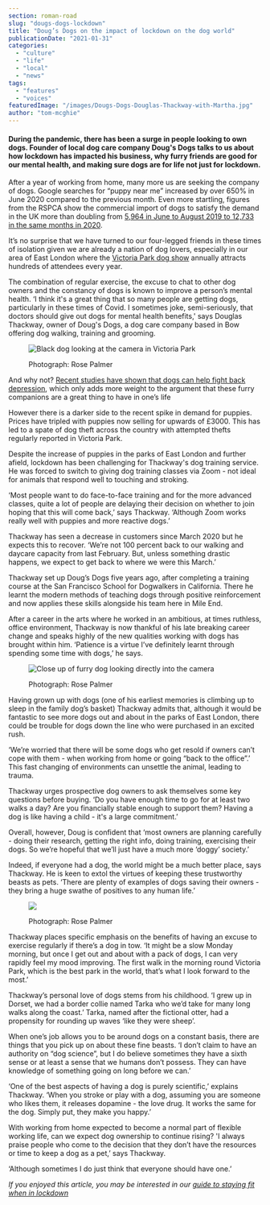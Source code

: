 ```yaml
---
section: roman-road
slug: "dougs-dogs-lockdown"
title: "Doug’s Dogs on the impact of lockdown on the dog world"
publicationDate: "2021-01-31"
categories: 
  - "culture"
  - "life"
  - "local"
  - "news"
tags: 
  - "features"
  - "voices"
featuredImage: "/images/Dougs-Dogs-Douglas-Thackway-with-Martha.jpg"
author: "tom-mcghie"
---
```


#### During the pandemic, there has been a surge in people looking to own dogs. Founder of local dog care company Doug's Dogs talks to us about how lockdown has impacted his business, why furry friends are good for our mental health, and making sure dogs are for life not just for lockdown.

After a year of working from home, many more us are seeking the company of dogs. Google searches for “puppy near me” increased by over 650% in June 2020 compared to the previous month. Even more startling, figures from the RSPCA show the commercial import of dogs to satisfy the demand in the UK more than doubling from [5,964 in June to August 2019 to 12,733 in the same months in 2020](https://www.rspca.org.uk/-/news-fears-recession-and-lockdown-puppies-could-spark-dog-welfare-crisis).

It’s no surprise that we have turned to our four-legged friends in these times of isolation given we are already a nation of dog lovers, especially in our area of East London where the [Victoria Park dog show](https://romanroadlondon.com/events/outdoor/victoria-park-dog-show/) annually attracts hundreds of attendees every year. 

The combination of regular exercise, the excuse to chat to other dog owners and the constancy of dogs is known to improve a person’s mental health. ‘I think it's a great thing that so many people are getting dogs, particularly in these times of Covid. I sometimes joke, semi-seriously, that doctors should give out dogs for mental health benefits,' says Douglas Thackway, owner of Doug's Dogs, a dog care company based in Bow offering dog walking, training and grooming.

<figure>

![Black dog looking at the camera in Victoria Park](/images/Doug-dogs-8-1024x683.jpg)

<figcaption>

Photograph: Rose Palmer

</figcaption>

</figure>

And why not? [Recent studies have shown that dogs can help fight back depression](https://www.nami.org/Blogs/NAMI-Blog/February-2018/How-Dogs-Can-Help-with-Depression#:~:text=Dogs%20can%20contribute%20to%20your,improve%20your%20all%2Daround%20health.), which only adds more weight to the argument that these furry companions are a great thing to have in one’s life

However there is a darker side to the recent spike in demand for puppies. Prices have tripled with puppies now selling for upwards of £3000. This has led to a spate of dog theft across the country with attempted thefts regularly reported in Victoria Park. 

Despite the increase of puppies in the parks of East London and further afield, lockdown has been challenging for Thackway's dog training service. He was forced to switch to giving dog training classes via Zoom - not ideal for animals that respond well to touching and stroking. 

‘Most people want to do face-to-face training and for the more advanced classes, quite a lot of people are delaying their decision on whether to join hoping that this will come back,’ says Thackway. ‘Although Zoom works really well with puppies and more reactive dogs.’

Thackway has seen a decrease in customers since March 2020 but he expects this to recover. ‘We’re not 100 percent back to our walking and daycare capacity from last February. But, unless something drastic happens, we expect to get back to where we were this March.’ 

Thackway set up Doug’s Dogs five years ago, after completing a training course at the San Francisco School for Dogwalkers in California. There he learnt the modern methods of teaching dogs through positive reinforcement and now applies these skills alongside his team here in Mile End. 

After a career in the arts where he worked in an ambitious, at times ruthless, office environment, Thackway is now thankful of his late breaking career change and speaks highly of the new qualities working with dogs has brought within him. ‘Patience is a virtue I’ve definitely learnt through spending some time with dogs,’ he says. 

<figure>

![Close up of furry dog looking directly into the camera](/images/Doug-dogs-2-1024x683.jpg)

<figcaption>

Photograph: Rose Palmer

</figcaption>

</figure>

Having grown up with dogs (one of his earliest memories is climbing up to sleep in the family dog’s basket) Thackway admits that, although it would be fantastic to see more dogs out and about in the parks of East London, there could be trouble for dogs down the line who were purchased in an excited rush. 

‘We’re worried that there will be some dogs who get resold if owners can’t cope with them - when working from home or going “back to the office”.’ This fast changing of environments can unsettle the animal, leading to trauma. 

Thackway urges prospective dog owners to ask themselves some key questions before buying. ‘Do you have enough time to go for at least two walks a day? Are you financially stable enough to support them? Having a dog is like having a child - it's a large commitment.’ 

Overall, however, Doug is confident that ‘most owners are planning carefully - doing their research, getting the right info, doing training, exercising their dogs. So we’re hopeful that we’ll just have a much more ‘doggy’ society.’ 

Indeed, if everyone had a dog, the world might be a much better place, says Thackway. He is keen to extol the virtues of keeping these trustworthy beasts as pets. ‘There are plenty of examples of dogs saving their owners - they bring a huge swathe of positives to any human life.’ 

<figure>

![](/images/Doug-dogs-6-1024x683.jpg)

<figcaption>

Photograph: Rose Palmer

</figcaption>

</figure>

Thackway places specific emphasis on the benefits of having an excuse to exercise regularly if there’s a dog in tow. ‘It might be a slow Monday morning, but once I get out and about with a pack of dogs, I can very rapidly feel my mood improving. The first walk in the morning round Victoria Park, which is the best park in the world, that’s what I look forward to the most.’

Thackway’s personal love of dogs stems from his childhood. ‘I grew up in Dorset, we had a border collie named Tarka who we’d take for many long walks along the coast.’ Tarka, named after the fictional otter, had a propensity for rounding up waves ‘like they were sheep’. 

When one’s job allows you to be around dogs on a constant basis, there are things that you pick up on about these fine beasts. ‘I don’t claim to have an authority on “dog science”, but I do believe sometimes they have a sixth sense or at least a sense that we humans don’t possess. They can have knowledge of something going on long before we can.’ 

‘One of the best aspects of having a dog is purely scientific,’ explains Thackway. ‘When you stroke or play with a dog, assuming you are someone who likes them, it releases dopamine - the love drug. It works the same for the dog. Simply put, they make you happy.’ 

With working from home expected to become a normal part of flexible working life, can we expect dog ownership to continue rising? 'I always praise people who come to the decision that they don’t have the resources or time to keep a dog as a pet,’ says Thackway. 

‘Although sometimes I do just think that everyone should have one.’

_If you enjoyed this article, you may be interested in our [guide to staying fit when in lockdown](https://romanroadlondon.com/keeping-fit-well-during-lockdown/)_
